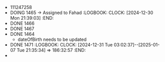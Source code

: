 - 111247258
- DOING 1465 -> Assigned to Fahad
  :LOGBOOK:
  CLOCK: [2024-12-30 Mon 21:39:03]
  :END:
- DONE 1466
- DONE 1467
- DONE 1464
	- dateOfBirth needs to be updated
- DONE 1471
  :LOGBOOK:
  CLOCK: [2024-12-31 Tue 03:02:37]--[2025-01-07 Tue 21:35:34] =>  186:32:57
  :END:
-